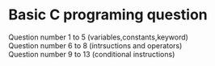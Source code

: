 # Basic C programing question 
Question number 1 to 5  (variables,constants,keyword)
<br>
Question number 6 to 8  (intrsuctions and operators)
<br>
Question number 9 to 13 (conditional instructions)

